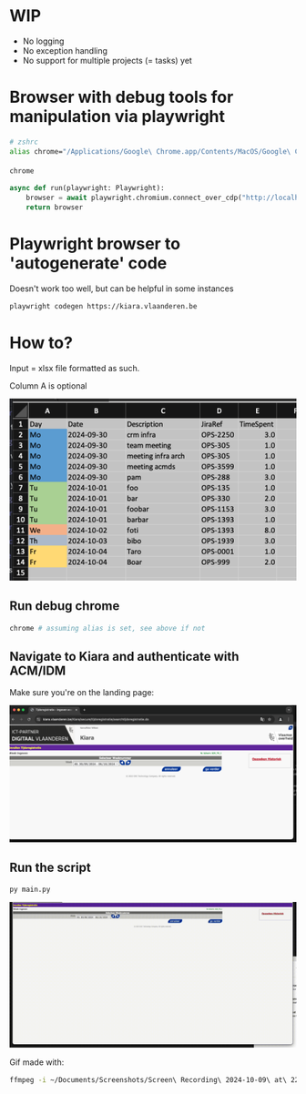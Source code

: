 # WIP

- No logging
- No exception handling
- No support for multiple projects (= tasks) yet


# Browser with debug tools for manipulation via playwright

```sh
# zshrc
alias chrome="/Applications/Google\ Chrome.app/Contents/MacOS/Google\ Chrome --remote-debugging-port=9222"

chrome
```

```python
async def run(playwright: Playwright):
    browser = await playwright.chromium.connect_over_cdp("http://localhost:9222")
    return browser
```

# Playwright browser to 'autogenerate' code
Doesn't work too well, but can be helpful in some instances

```sh
playwright codegen https://kiara.vlaanderen.be
```

# How to?
Input = xlsx file formatted as such.

Column A is optional

![alt text](image-1.png)

## Run debug chrome

```sh
chrome # assuming alias is set, see above if not
```

## Navigate to Kiara and authenticate with ACM/IDM
Make sure you're on the landing page:

![alt text](image-2.png)

## Run the script

```sh
py main.py
```

![gif](utput.gif)

Gif made with:
```sh
ffmpeg -i ~/Documents/Screenshots/Screen\ Recording\ 2024-10-09\ at\ 22.08.42.mov -pix_fmt rgb8 -r 10 output.gif && gifsicle -O3 output.gif -output.gif
```